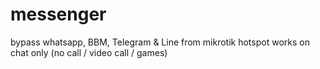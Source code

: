 # messenger
bypass whatsapp, BBM, Telegram &amp; Line from mikrotik hotspot
works on chat only (no call / video call / games)
